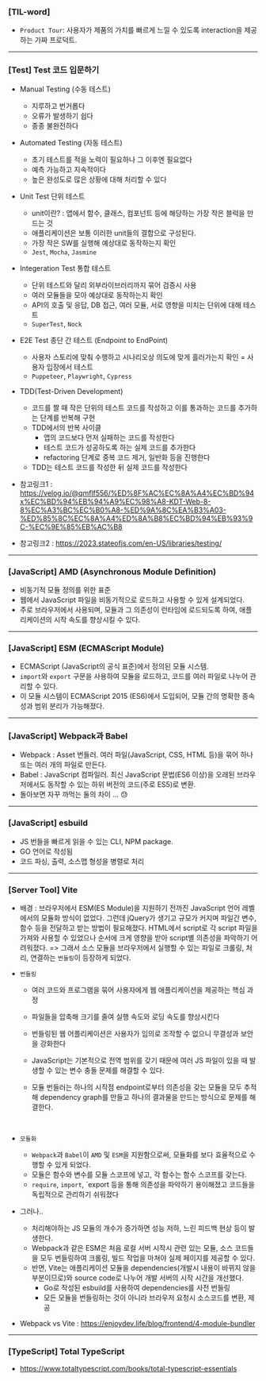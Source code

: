 ### [TIL-word]

- `Product Tour`: 사용자가 제품의 가치를 빠르게 느낄 수 있도록 interaction을 제공하는 가짜 프로덕트.

---

### [Test] Test 코드 입문하기

- Manual Testing (수동 테스트)
  - 지루하고 번거롭다
  - 오류가 발생하기 쉽다
  - 종종 불완전하다
- Automated Testing (자동 테스트)

  - 초기 테스트를 적을 노력이 필요하나 그 이후엔 필요없다
  - 예측 가능하고 지속적이다
  - 높은 완성도로 많은 상황에 대해 처리할 수 있다

- Unit Test 단위 테스트

  - unit이란? : 앱에서 함수, 클래스, 컴포넌트 등에 해당하는 가장 작은 블럭을 만드는 것
  - 애플리케이션은 보통 이러한 unit들의 결합으로 구성된다.
  - 가장 작은 SW를 실행해 예상대로 동작하는지 확인
  - `Jest`, `Mocha`, `Jasmine`

- Integeration Test 통합 테스트

  - 단위 테스트와 달리 외부라이브러리까지 묶어 검증시 사용
  - 여러 모듈들을 모아 예상대로 동작하는지 확인
  - API의 호출 및 응답, DB 접근, 여러 모듈, 서로 영향을 미치는 단위에 대해 테스트
  - `SuperTest`, `Nock`

- E2E Test 종단 간 테스트 (Endpoint to EndPoint)

  - 사용자 스토리에 맞춰 수행하고 시나리오상 의도에 맞게 흘러가는지 확인 = 사용자 입장에서 테스트
  - `Puppeteer`, `Playwright`, `Cypress`

- TDD(Test-Driven Development)

  - 코드를 짤 때 작은 단위의 테스트 코드를 작성하고 이를 통과하는 코드를 추가하는 단계를 반복해 구현
  - TDD에서의 반복 사이클
    - 앱의 코드보다 먼저 실패하는 코드를 작성한다
    - 테스트 코드가 성공하도록 하는 실제 코드를 추가한다
    - refactoring 단계로 중복 코드 제거, 일반화 등을 진행한다
  - TDD는 테스트 코드를 작성한 뒤 실제 코드를 작성한다

- 참고링크1 : https://velog.io/@qmflf556/%ED%8F%AC%EC%8A%A4%EC%BD%94x%EC%BD%94%EB%94%A9%EC%98%A8-KDT-Web-8-8%EC%A3%BC%EC%B0%A8-%ED%9A%8C%EA%B3%A03-%ED%85%8C%EC%8A%A4%ED%8A%B8%EC%BD%94%EB%93%9C-%EC%9E%85%EB%AC%B8
- 참고링크2 : https://2023.stateofjs.com/en-US/libraries/testing/

---

### [JavaScript] AMD (Asynchronous Module Definition)

- 비동기적 모듈 정의를 위한 표준
- 웹에서 JavaScript 파일을 비동기적으로 로드하고 사용할 수 있게 설계되었다.
- 주로 브라우저에서 사용되며, 모듈과 그 의존성이 런타임에 로드되도록 하여, 애플리케이션의 시작 속도를 향상시킬 수 있다.

---

### [JavaScript] ESM (ECMAScript Module)

- ECMAScript (JavaScript의 공식 표준)에서 정의된 모듈 시스템.
- `import`와 `export` 구문을 사용하여 모듈을 로드하고, 코드를 여러 파일로 나누어 관리할 수 있다.
- 이 모듈 시스템이 ECMAScript 2015 (ES6)에서 도입되어, 모듈 간의 명확한 종속성과 범위 분리가 가능해졌다.

---

### [JavaScript] Webpack과 Babel

- Webpack : Asset 번들러. 여러 파일(JavaScript, CSS, HTML 등)을 묶어 하나 또는 여러 개의 파일로 만든다.
- Babel : JavaScript 컴파일러. 최신 JavaScript 문법(ES6 이상)을 오래된 브라우저에서도 동작할 수 있는 하위 버전의 코드(주로 ES5)로 변환.
- 돌아보면 자꾸 까먹는 둘의 차이 ... 😓

---

### [JavaScript] esbuild

- JS 번들을 빠르게 읽을 수 있는 CLI, NPM package.
- GO 언어로 작성됨
- 코드 파싱, 출력, 소스맵 형성을 병렬로 처리

---

### [Server Tool] Vite

- 배경 : 브라우저에서 ESM(ES Module)을 지원하기 전까진 JavaScript 언어 레벨에서의 모듈화 방식이 없었다. 그런데 jQuery가 생기고 규모가 커지며 파일간 변수, 함수 등을 전달하고 받는 방법이 필요해졌다. HTML에서 script로 각 script 파일을 가져와 사용할 수 있었으나 순서에 크게 영향을 받아 script별 의존성을 파악하기 어려워졌다.
  => 그래서 소스 모듈을 브라우저에서 실행할 수 있는 파일로 크롤링, 처리, 연결하는 `번들링`이 등장하게 되었다.

- `번들링`

  - 여러 코드와 프로그램을 묶어 사용자에게 웹 애플리케이션을 제공하는 핵심 과정

  - 파일들을 압축해 크기를 줄여 실행 속도와 로딩 속도를 향상시킨다

  - 번들링된 웹 어플리케이션은 사용자가 임의로 조작할 수 없으니 무결성과 보안을 강화한다

  - JavaScript는 기본적으로 전역 범위를 갖기 때문에 여러 JS 파일이 있을 때 발생할 수 있는 변수 충돌 문제를 해결할 수 있다.

  - 모듈 번들러는 하나의 시작점 endpoint로부터 의존성을 갖는 모듈을 모두 추적해 dependency graph를 만들고 하나의 결과물을 만드는 방식으로 문제를 해결한다.

</br>

- `모듈화`

  - `Webpack`과 `Babel`이 `AMD` 및 `ESM`을 지원함으로써, 모듈화를 보다 효율적으로 수행할 수 있게 되었다.
  - 모듈은 함수와 변수를 모듈 스코프에 넣고, 각 함수는 함수 스코프를 갖는다.
  - `require`, `import`, `export 등을 통해 의존성을 파악하기 용이해졌고 코드들을 독립적으로 관리하기 쉬워졌다

- 그러나..

  - 처리해야하는 JS 모듈의 개수가 증가하면 성능 저하, 느린 피드백 현상 등이 발생한다.
  - Webpack과 같은 ESM은 처음 로컬 서버 시작시 관련 있는 모듈, 소스 코드들을 모두 번들링하여 크롤링, 빌드 작업을 마쳐야 실제 페이지를 제공할 수 있다.
  - 반면, Vite는 애플리케이션 모듈을 dependencies(개발시 내용이 바뀌지 않을 부분이므로)와 source code로 나누어 개발 서버의 시작 시간을 개선했다.
    - Go로 작성된 esbuild를 사용하여 dependencies를 사전 번들링
    - 모든 모듈을 번들링하는 것이 아니라 브라우저 요청시 소스코드를 변환, 제공

- Webpack vs Vite
  : https://enjoydev.life/blog/frontend/4-module-bundler

---

### [TypeScript] Total TypeScript

- https://www.totaltypescript.com/books/total-typescript-essentials
